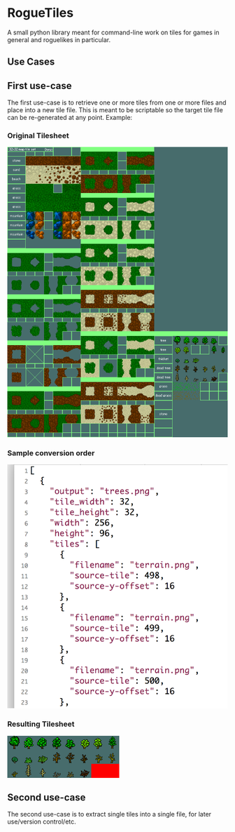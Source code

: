 # RogueTiles

A small python library meant for command-line work on tiles for games in general and roguelikes in particular.

## Use Cases

## First use-case
The first use-case is to retrieve one or more tiles from one or more files and place into a new tile file.  This is meant to be scriptable so the target tile file can be re-generated at any point.  Example:

### Original Tilesheet
![Original Tilesheet](examples/terrain.png)

### Sample conversion order
![Sample json-file with instructions](examples/sample-json.png)

### Resulting Tilesheet
![Resulting tilesheet](examples/trees.png)

## Second use-case
The second use-case is to extract single tiles into a single file, for later use/version control/etc.  
